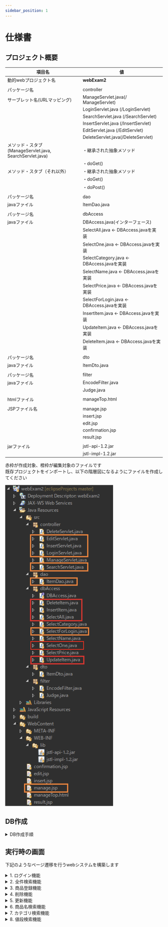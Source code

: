 ```yaml
---
sidebar_position: 1
---
```


# 仕様書

## プロジェクト概要

| 項目名 | 値 |
| --- | --- |
| 動的webプロジェクト名 | **webExam2** |
|||
| パッケージ名 | controller |
| サーブレット名(URLマッピング) | ManageServlet.java(/ ManageServlet) |
| | LoginServlet.java (/LoginServlet) |
| | SearchServlet.java (/SearchServlet) |
| | InsertServlet.java (/InsertServlet) |
| | EditServlet.java (/EditServlet) |
| | DeleteServlet.java(/DeleteServlet) |
| メソッド・スタブ (ManageServlet.java, SearchServlet.java) | ・継承された抽象メソッド |
| | ・doGet() |
| メソッド・スタブ（それ以外） | ・継承された抽象メソッド |
| | ・doGet() |
| | ・doPost() |
|||
| パッケージ名 | dao |
| javaファイル | ItemDao.java |
|||
| パッケージ名 | dbAccess |
| javaファイル | DBAccess.java(インターフェース) |
| | SelectAll.java ← DBAccess.javaを実装 |
| | SelectOne.java ← DBAccess.javaを実装 |
| | SelectCategory.java ← DBAccess.javaを実装 |
| | SelectName.java ← DBAccess.javaを実装 |
| | SelectPrice.java ← DBAccess.javaを実装 |
| | SelectForLogin.java ← DBAccess.javaを実装 |
| | InsertItem.java ← DBAccess.javaを実装 |
| | UpdateItem.java ← DBAccess.javaを実装 |
| | DeleteItem.java ← DBAccess.javaを実装 |
|||
| パッケージ名 | dto |
| javaファイル | ItemDto.java |
|||
| パッケージ名 | filter |
| javaファイル | EncodeFilter.java |
| | Judge.java |
|||
| htmlファイル | manageTop.html |
|||
| JSPファイル名 | manage.jsp |
| | insert.jsp |
| | edit.jsp |
| | confirmation.jsp |
| | result.jsp |
|||
| jarファイル | jstl-api-1.2.jar |
| | jstl-impl-1.2.jar |

赤枠が作成対象、橙枠が編集対象のファイルです  
既存プロジェクトをインポートし、以下の階層図になるようにファイルを作成してください

![web](./Image/Image01.png)

## DB作成

<details>
    <summary>DB作成手順</summary>
    <div>

次に、データベースの設定をします

以下の中身をコピーし、MySQLに root ユーザでログインして以下を実行してください

```sql
create database javaexam;

use javaexam;

create table if not exists item (
id int NOT NULL PRIMARY KEY AUTO_INCREMENT, 
code int(10) UNIQUE,
name varchar(100), 
category varchar(15),
price int(10));

INSERT INTO item (code, name, category, price) VALUES ('1303339029', 'テレビ', 'electric', 280000);
INSERT INTO item (code, name, category, price) VALUES ('1272641387', 'ゴミ箱', 'general', 2750);
INSERT INTO item (code, name, category, price) VALUES ('1342225858', '罪と罰', 'book', 1056);
INSERT INTO item (code, name, category, price) VALUES ('341467649', 'もやし', 'food', 30);
INSERT INTO item (code, name, category, price) VALUES ('1379626328', 'スニーカー', 'fashion', 4950);
INSERT INTO item (code, name, category, price) VALUES ('116559449', 'グランドピアノ', 'other', 1732500);

create table if not exists user (
id int NOT NULL PRIMARY KEY AUTO_INCREMENT, 
name varchar(100),
password varchar(20) UNIQUE);

INSERT INTO user (name, password) VALUES ('test', '1234567890');

select * from item;
select * from user;
```

以下のような表示になればOKです

![web](./Image/Image02.png)

    </div>
</details>

## 実行時の画面

下記のようなページ遷移を行うwebシステムを構築します


<details>
    <summary>1. ログイン機能</summary>
    <div>

ログインページ(manageTop.html)

![web](./Image/Image03.png)

空白のまま【login】ボタン押下 → manageTop.htmlに遷移(同じページに留まる)

DBに登録したUSER NAME, PASSWORDを入力し、【login】ボタン押下

![web](./Image/Image04.png)

    </div>
</details>

<details>
    <summary>2. 全件検索機能</summary>
    <div>
商品管理ページにて【全商品一覧表示】ボタン押下

![web](./Image/Image05.png)

DBに登録されている全ての行が表示される

    </div>
</details>

<details>
    <summary>3. 商品登録機能</summary>
    <div>

商品管理ページにて【新規商品登録】ボタン押下

![web](./Image/Image06.png)

【管理ページに戻る】リンク押下 → 商品管理ページに遷移(戻る)  
空欄がある状態、又は価格に数字以外を入力した状態で【登録】ボタン押下

![web](./Image/Image07.png)

【管理ページに戻る】リンクを押下 → 商品管理ページに遷移(戻る)  
すべての欄を正しく記入した状態で【登録】ボタン押下

![web](./Image/Image08.png)

【管理ページに戻る】リンク押下 → 商品管理ページに遷移(戻る)

    </div>
</details>

<details>
    <summary>4. 削除機能</summary>
    <div>

先程変更した商品ID:7『じゃがりこ』の行の【削除】ボタン押下

![web](./Image/Image09.png)

【いいえ】ボタンを押下

![web](./Image/Image10.png)

【管理ページに戻る】リンクを押下 → 商品管理ページに遷移(戻る)  
【はい】ボタンを押下

![web](./Image/Image11.png)

【管理ページに戻る】リンクを押下 → 商品管理ページに遷移(戻る)

商品管理ページに戻り、【全商品一覧表示】ボタン押下

![web](./Image/Image12.png)

先程削除した『じゃがりこ』の行が削除されている

    </div>
</details>

<details>
    <summary>5. 更新機能</summary>
    <div>

先程登録した商品ID:7『テスト』の行の【変更】ボタン押下

![web](./Image/Image13.png)

空欄がある状態、又は価格に数字以外を入力した状態で【はい】ボタン押下

![web](./Image/Image14.png)

【管理ページに戻る】リンクを押下 → 商品管理ページに遷移(戻る)  
【いいえ】ボタン押下

![web](./Image/Image15.png)

商品名を『じゃがりこ』、カテゴリを『食品』に変更して【はい】ボタン押下

![web](./Image/Image16.png)

【管理ページに戻る】リンクを押下 → 商品管理ページに遷移(戻る)

    </div>
</details>

<details>
    <summary>6. 商品名検索機能</summary>
    <div>

商品管理ページにて【商品名で検索】項目の入力欄を空欄にした状態で【検索】ボタン押下

![web](./Image/Image17.png)
同じページのタイトルの下に文言が出現

商品名で検索】項目の入力欄に『じゃがりこ』を記入して【検索】ボタン押下

![web](./Image/Image18.png)

商品名が『じゃがりこ』の行だけ表示される

    </div>
</details>

<details>
    <summary>7. カテゴリ検索機能</summary>
    <div>

商品管理ページにて【カテゴリから検索】項目の【食品】を選択した状態で【検索】ボタン押下

![web](./Image/Image19.png)

カテゴリが『食品の』行が表示される
    </div>
</details>

<details>
    <summary>8. 値段検索機能</summary>
    <div>

商品管理ページにて【値段から検索】項目の【0-1500円】を選択した状態で【検索】ボタン押下

![web](./Image/Image20.png)

価格が0～1500の行が表示される
    </div>
</details>
